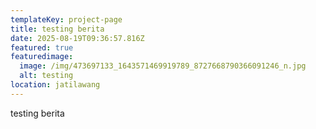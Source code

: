 ```yaml
---
templateKey: project-page
title: testing berita
date: 2025-08-19T09:36:57.816Z
featured: true
featuredimage:
  image: /img/473697133_1643571469919789_8727668790366091246_n.jpg
  alt: testing
location: jatilawang
---
```

t﻿esting berita